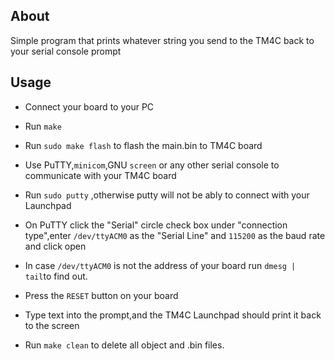 
## About

Simple program that prints whatever string you send to the TM4C back to your serial console prompt

## Usage

- Connect your board to your PC
 - Run `make`
 - Run `sudo make flash` to flash the main.bin to TM4C board
 - Use PuTTY,`minicom`,GNU `screen` or any other serial console to communicate with your TM4C board
 - Run `sudo putty` ,otherwise putty will not be ably to connect with your Launchpad
 - On PuTTY click the "Serial" circle check box under "connection type",enter `/dev/ttyACM0` as the "Serial Line" and `115200` as the baud rate and click open
 - In case `/dev/ttyACM0` is not the address of your board run `dmesg | tail`to find out.
 - Press the `RESET` button on your board
 - Type text into the prompt,and the TM4C Launchpad should print it back to the screen



 - Run `make clean` to delete all object and .bin files.
